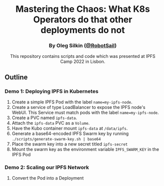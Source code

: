 <h1 align="center">Mastering the Chaos: What K8s Operators do that other deployments do not</h1>
<h3 align="center">By Oleg Silkin (<a href="https://github.com/robotsail">@RobotSail</a>)</h3>
 
<p align="center">
This repository contains scripts and code which was presented at IPFS Camp 2022 in Lisbon.
</p>

<h2>Outline</h2>

<h3>Demo 1: Deploying IPFS in Kubernetes</h3>

1. Create a simple IPFS Pod with the label `name=my-ipfs-node`.
1. Create a service of type LoadBalancer to expose the IPFS node's WebUI. This Service must match pods with the label `name=my-ipfs-node`.
1. Create a PVC named `ipfs-data`.
1. Attach the `ipfs-data` PVC as a `Volume`.
1. Have the Kubo container mount `ipfs-data` at `/data/ipfs`.
1. Generate a base64-encoded IPFS Swarm key by running `./scripts/generate-swarm-key.sh | base64`
1. Place the swarm key into a new secret titled `ipfs-secret`
1. Mount the swarm key as the environment variable `IPFS_SWARM_KEY` in the IPFS Pod


<h3>Demo 2: Scaling our IPFS Network</h3>

1. Convert the Pod into a Deployment